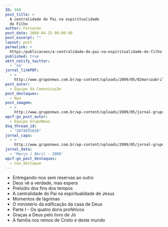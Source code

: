 ```yaml
---
ID: 568
post_title: >
  A centralidade do Pai na espiritualidade
  do Filho
author: Fernando
post_date: 2008-04-15 00:00:40
post_excerpt: ""
layout: post
permalink: >
  https:/publicacoes/a-centralidade-do-pai-na-espiritualidade-do-filho
published: true
aktt_notify_twitter:
  - 'no'
jornal_linkPDF:
  - >
    http://www.gruponews.com.br/wp-content/uploads/2009/05/02marcoabril09.pdf
post_autor:
  - Equipe da Comunicação
post_destaques:
  - Nao
post_imagem:
  - >
    http://www.gruponews.com.br/wp-content/uploads/2009/05/jornal-gruponews-marco-abril-2009-imagem.jpg
wpcf-gn_post_autor:
  - Equipe GrupoNews
dsq_thread_id:
  - "2874035630"
jornal_capa:
  - >
    http://www.gruponews.com.br/wp-content/uploads/2009/05/jornal-gruponews-marco-abril-2009.jpg
jornal_data:
  - 'Março / Abril - 2009'
wpcf-gn_post_destaques:
  - nao_destaque
---
```

<ul>
    <li>Entregando-nos sem reservas ao outro</li>
    <li>Deus vê a verdade, mas espera</li>
    <li>Prelúdio dos fins dos tempos</li>
    <li>A centralidade do Pai na espiritualidade de Jesus</li>
    <li>Momentos de lágrimas</li>
    <li>O ministério da edificação da casa de Deus</li>
    <li>Parte I - Os quatro dons proféticos</li>
    <li>Graças a Deus pelo livro de Jó</li>
    <li>A família nos reinos de Cristo e deste mundo</li>
</ul>